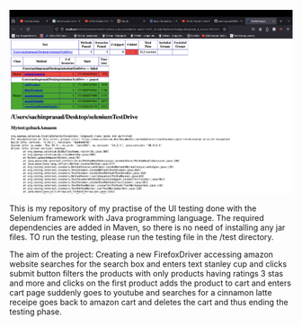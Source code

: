 ![Screenshot of My Application](generated%20Test%20Report.png)


This is my repository of my practise of the UI testing done with the Selenium framework with Java programming language.
The required dependencies are added in Maven, so there is no need of installing any jar files.
TO run the testing, please run the testing file in the /test directory.

The aim of the project:
Creating a new FirefoxDriver
accessing amazon website
searches for the search box and enters text stanley cup and clicks submit button
filters the products with only products having ratings 3 stas and more and clicks on the first product
adds the product to cart and enters cart page
suddenly goes to youtube and searches for a cinnamon latte receipe
goes back to amazon cart and deletes the cart and thus ending the testing phase.


